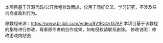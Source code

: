 本项目基于开源代码/公开教程修改而成，仅用于同好交流、学习研究，不涉及任何商业盈利行为。

原教程来源：https://www.bilibili.com/video/BV1Rz4y1S7AP
本项目基于该教程的指导进行修改，尊重原作者的创作成果，如有侵权请联系删除。
修改说明：修改游戏内贴图
